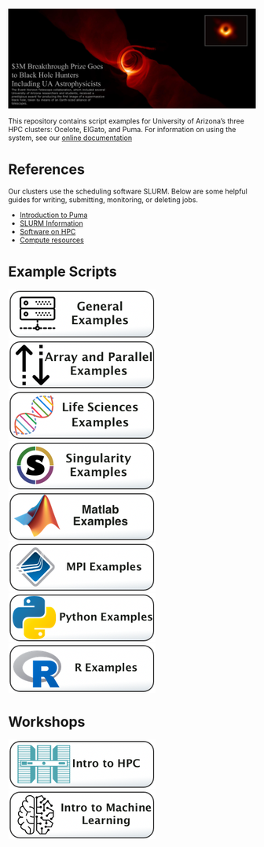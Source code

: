 ![](Images/BlackHoleMashup_TextOverlap.png)

This repository contains script examples for University of Arizona’s three HPC clusters: Ocelote, ElGato, and Puma. For information on using the system, see our [online documentation](https://public.confluence.arizona.edu/display/UAHPC/HPC+Documentation)

# References
Our clusters use the scheduling software SLURM. Below are some helpful guides for writing, submitting, monitoring, or deleting jobs.
* [Introduction to Puma](https://public.confluence.arizona.edu/display/UAHPC/Puma+Quick+Start)
* [SLURM Information](https://public.confluence.arizona.edu/pages/viewpage.action?pageId=93160866)
* [Software on HPC](https://public.confluence.arizona.edu/display/UAHPC/Accessing+Software)
* [Compute resources](https://public.confluence.arizona.edu/display/UAHPC/Compute+Resources)

# Example Scripts

[![](/Images/general-examples-button.png)](General-Examples)[![](/Images/parallel-and-array.png)](Array-and-Parallel)
[![](/Images/life-sciences-button.png)](Life-Sciences)[![](/Images/singularity-button.png)](Singularity-Examples)
[![](/Images/Matlab-button.png)](Matlab-Examples)[![](/Images/mpi-button.png)](MPI-Examples)
[![](/Images/python_button.png)](Python-Examples) [![](/Images/r-button.png)](R-Examples)


# Workshops
[![](/Images/intro-to-HPC-button.png)](Intro-to-HPC)[![](/Images/intro-to-ML-button.png)](Intro-to-Machine-Learning)

